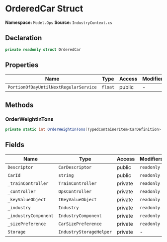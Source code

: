 # OrderedCar Struct

**Namespace:** `Model.Ops`
**Source:** `IndustryContext.cs`

## Declaration

```csharp
private readonly struct OrderedCar
```

## Properties

| Name | Type | Access | Modifiers |
|------|------|--------|-----------|
| `PortionOfDayUntilNextRegularService` | `float` | public | - |

## Methods

### OrderWeightInTons

```csharp
private static int OrderWeightInTons(TypedContainerItem<CarDefinition> definitionInfo, [CanBeNull] Load load)
```

## Fields

| Name | Type | Access | Modifiers |
|------|------|--------|-----------|
| `Descriptor` | `CarDescriptor` | public | `readonly` |
| `CarId` | `string` | public | `readonly` |
| `_trainController` | `TrainController` | private | `readonly` |
| `_controller` | `OpsController` | private | `readonly` |
| `_keyValueObject` | `IKeyValueObject` | private | `readonly` |
| `_industry` | `Industry` | private | `readonly` |
| `_industryComponent` | `IndustryComponent` | private | `readonly` |
| `_sizePreference` | `CarSizePreference` | private | `readonly` |
| `Storage` | `IndustryStorageHelper` | private | - |

